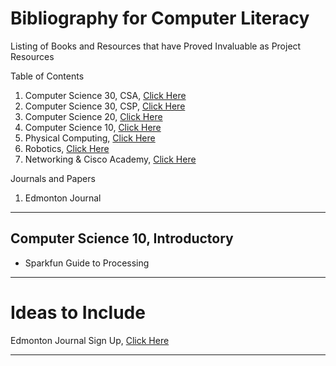# Bibliography for Computer Literacy
Listing of Books and Resources that have Proved Invaluable as Project Resources

Table of Contents
1. Computer Science 30, CSA, <a href="">Click Here</a>
2. Computer Science 30, CSP, <a href="">Click Here</a>
3. Computer Science 20, <a href="">Click Here</a>
4. Computer Science 10, <a href="">Click Here</a>
5. Physical Computing, <a href="">Click Here</a>
6. Robotics, <a href="">Click Here</a>
7. Networking & Cisco Academy, <a href="">Click Here</a>

Journals and Papers
1. Edmonton Journal

---

## Computer Science 10, Introductory
- Sparkfun Guide to Processing


---

# Ideas to Include
Edmonton Journal Sign Up, <a href="https://contests.canada.com/edmontonjournal/nie/index.html#form-epaper">Click Here</a>

---
